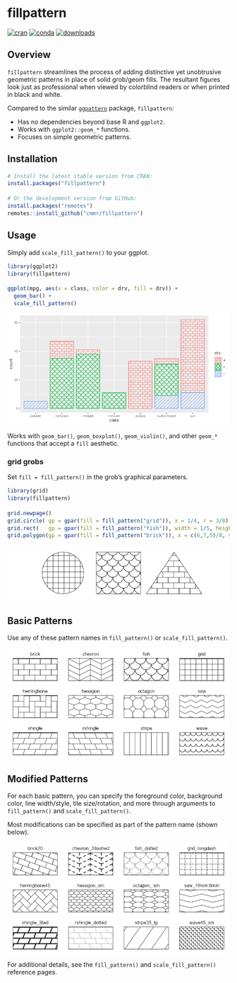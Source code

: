 
# fillpattern

<!-- badges: start -->

[![cran](https://www.r-pkg.org/badges/version/fillpattern)](https://CRAN.R-project.org/package=fillpattern)
[![conda](https://anaconda.org/conda-forge/r-fillpattern/badges/version.svg)](https://anaconda.org/conda-forge/r-fillpattern)
[![downloads](https://cranlogs.r-pkg.org/badges/grand-total/fillpattern)](https://cranlogs.r-pkg.org/)

<!-- badges: end -->

## Overview

`fillpattern` streamlines the process of adding distinctive yet
unobtrusive geometric patterns in place of solid grob/geom fills. The
resultant figures look just as professional when viewed by colorblind
readers or when printed in black and white.

Compared to the similar
[`ggpattern`](https://coolbutuseless.github.io/package/ggpattern/index.html)
package, `fillpattern`:

- Has no dependencies beyond base R and `ggplot2`.
- Works with `ggplot2::geom_*` functions.
- Focuses on simple geometric patterns.

## Installation

``` r
# Install the latest stable version from CRAN:
install.packages("fillpattern")

# Or the development version from GitHub:
install.packages("remotes")
remotes::install_github("cmmr/fillpattern")
```

## Usage

Simply add `scale_fill_pattern()` to your ggplot.

``` r
library(ggplot2)
library(fillpattern)

ggplot(mpg, aes(x = class, color = drv, fill = drv)) +
  geom_bar() +
  scale_fill_pattern()
```

![](man/figures/README-unnamed-chunk-3-1.png)<!-- -->

Works with `geom_bar()`, `geom_boxplot()`, `geom_violin()`, and other
`geom_*` functions that accept a `fill` aesthetic.

### grid grobs

Set `fill = fill_pattern()` in the grob’s graphical parameters.

``` r
library(grid)
library(fillpattern)

grid.newpage()
grid.circle( gp = gpar(fill = fill_pattern("grid")), x = 1/4, r = 3/8)
grid.rect(   gp = gpar(fill = fill_pattern("fish")), width = 1/5, height = 3/4)
grid.polygon(gp = gpar(fill = fill_pattern("brick")), x = c(6,7,5)/8, y = c(7,1,1)/8)
```

![](man/figures/README-unnamed-chunk-4-1.png)<!-- -->

## Basic Patterns

Use any of these pattern names in `fill_pattern()` or
`scale_fill_pattern()`.

![](man/figures/README-unnamed-chunk-5-1.png)<!-- -->

## Modified Patterns

For each basic pattern, you can specify the foreground color, background
color, line width/style, tile size/rotation, and more through arguments
to `fill_pattern()` and `scale_fill_pattern()`.

Most modifications can be specified as part of the pattern name (shown
below).

![](man/figures/README-unnamed-chunk-6-1.png)<!-- -->

For additional details, see the `fill_pattern()` and
`scale_fill_pattern()` reference pages.
